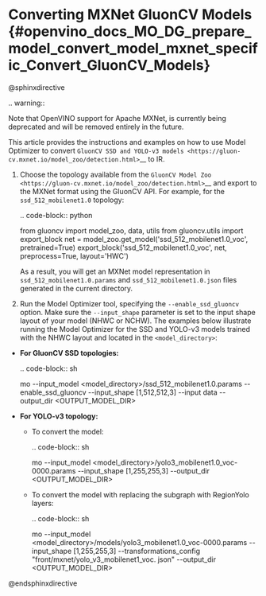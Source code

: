 # Converting MXNet GluonCV Models {#openvino_docs_MO_DG_prepare_model_convert_model_mxnet_specific_Convert_GluonCV_Models}

@sphinxdirective

.. warning::

   Note that OpenVINO support for Apache MXNet, is currently being deprecated and will be removed entirely in the future.


This article provides the instructions and examples on how to use Model Optimizer to convert `GluonCV SSD and YOLO-v3 models <https://gluon-cv.mxnet.io/model_zoo/detection.html>`__ to IR.

1. Choose the topology available from the `GluonCV Model Zoo <https://gluon-cv.mxnet.io/model_zoo/detection.html>`__ and export to the MXNet format using the GluonCV API. For example, for the ``ssd_512_mobilenet1.0`` topology:

   .. code-block:: python

      from gluoncv import model_zoo, data, utils
      from gluoncv.utils import export_block
      net = model_zoo.get_model('ssd_512_mobilenet1.0_voc', pretrained=True)
      export_block('ssd_512_mobilenet1.0_voc', net, preprocess=True, layout='HWC')

   As a result, you will get an MXNet model representation in ``ssd_512_mobilenet1.0.params`` and ``ssd_512_mobilenet1.0.json`` files generated in the current directory.

2. Run the Model Optimizer tool, specifying the ``--enable_ssd_gluoncv`` option. Make sure the ``--input_shape`` parameter is set to the input shape layout of your model (NHWC or NCHW). The examples below illustrate running the Model Optimizer for the SSD and YOLO-v3 models trained with the NHWC layout and located in the ``<model_directory>``:

* **For GluonCV SSD topologies:**

  .. code-block:: sh

     mo --input_model <model_directory>/ssd_512_mobilenet1.0.params --enable_ssd_gluoncv --input_shape [1,512,512,3] --input data --output_dir <OUTPUT_MODEL_DIR>

* **For YOLO-v3 topology:**

  * To convert the model:

    .. code-block:: sh

       mo --input_model <model_directory>/yolo3_mobilenet1.0_voc-0000.params  --input_shape [1,255,255,3] --output_dir <OUTPUT_MODEL_DIR>

  * To convert the model with replacing the subgraph with RegionYolo layers:

    .. code-block:: sh

       mo --input_model <model_directory>/models/yolo3_mobilenet1.0_voc-0000.params  --input_shape [1,255,255,3] --transformations_config "front/mxnet/yolo_v3_mobilenet1_voc.  json" --output_dir <OUTPUT_MODEL_DIR>


@endsphinxdirective
